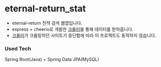 # eternal-return_stat
- eternal-return 전적 검색 웹앱입니다.
- express + cheerio로 개발한 [크롤러](https://github.com/minsoo0715/eternal-return-blacksurvival-stat-API)를 통해 데이터를 받아옵니다.
- [크롤러](https://github.com/minsoo0715/eternal-return-blacksurvival-stat-API)가 크롤링하던 사이트가 중단함에 따라 이 프로젝트도 동작하지 않습니다.

### Used Tech
Spring Boot(Java) + Spring Data JPA(MySQL)
